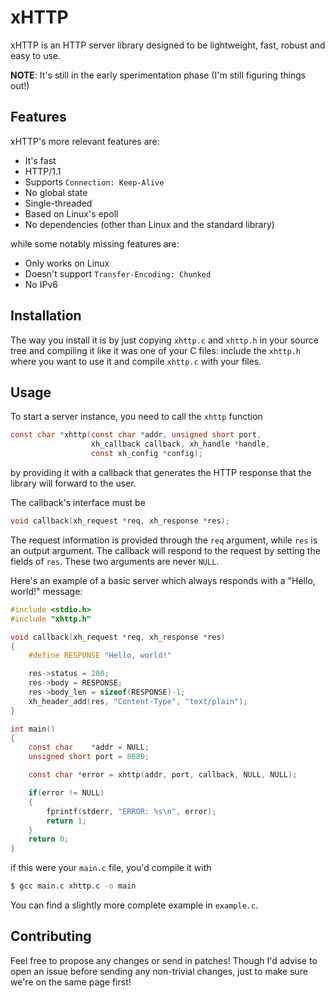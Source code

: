 # xHTTP
xHTTP is an HTTP server library designed to be lightweight, fast, robust and easy to use. 

**NOTE**: It's still in the early sperimentation phase (I'm still figuring things out!)

## Features
xHTTP's more relevant features are:
- It's fast
- HTTP/1.1
- Supports `Connection: Keep-Alive`
- No global state
- Single-threaded
- Based on Linux's epoll
- No dependencies (other than Linux and the standard library)

while some notably missing features are:
- Only works on Linux
- Doesn't support `Transfer-Encoding: Chunked`
- No IPv6

## Installation
The way you install it is by just copying `xhttp.c` and `xhttp.h` in your source tree and compiling it like it was one of your C files: include the `xhttp.h` where you want to use it and compile `xhttp.c` with your files.

## Usage
To start a server instance, you need to call the `xhttp` function
```c
const char *xhttp(const char *addr, unsigned short port, 
                  xh_callback callback, xh_handle *handle, 
                  const xh_config *config);
```
by providing it with a callback that generates the HTTP response that the library will forward to the user.

The callback's interface must be
```c
void callback(xh_request *req, xh_response *res);
```
The request information is provided through the `req` argument, while `res` is an output argument. The callback will respond to the request by setting the fields of `res`. These two arguments are never `NULL`.

Here's an example of a basic server which always responds with a "Hello, world!" message:

```c
#include <stdio.h>
#include "xhttp.h"

void callback(xh_request *req, xh_response *res)
{
    #define RESPONSE "Hello, world!"

    res->status = 200;
    res->body = RESPONSE;
    res->body_len = sizeof(RESPONSE)-1;
    xh_header_add(res, "Content-Type", "text/plain");
}

int main()
{
    const char    *addr = NULL;
    unsigned short port = 8080;

    const char *error = xhttp(addr, port, callback, NULL, NULL);

    if(error != NULL)
    {
        fprintf(stderr, "ERROR: %s\n", error);
        return 1;
    }
    return 0;
}

``` 
if this were your `main.c` file, you'd compile it with
```sh
$ gcc main.c xhttp.c -o main
```

You can find a slightly more complete example in `example.c`.

## Contributing
Feel free to propose any changes or send in patches! Though I'd advise to open an issue before sending any non-trivial changes, just to make sure we're on the same page first!